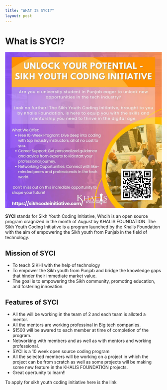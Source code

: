 ```yaml
---
title: "WHAT IS SYCI?"
layout: post
---
```


# What is SYCI?

<img src="https://raw.githubusercontent.com/simarjot0032/Khalis-SYCI-Blogs/master/poster.jpg" style="max-height:500px;width:100%;object-fit='cover';">



**SYCI** stands for Sikh Youth Coding Initiative, Whcih is an open source program oragnized in the month of _August_ by KHALIS FOUNDATION. The Sikh Youth Coding Initiative is a program launched by the Khalis Foundation with the aim of empowering the Sikh youth from Punjab in the field of technology.

## Mission of SYCI

- To teach SIKHI with the help of technology
- To empower the Sikh youth from Punjab and bridge the knowledge gaps that hinder their immediate market value.
- The goal is to empowering the Sikh community, promoting education, and fostering innovation.

## Features of SYCI

- All the will be working in the team of 2 and each team is alloted a mentor.
- All the mentors are working professinal in Big tech companies.
- $1500 will be awared to each member at time of completion of the program.
- Networking with members and as well as with mentors and working professional.
- SYCI is a 10 week open source coding program
- All the selected members will be working on a project in which the project can be from scratch as well as some projects will be making some new feature in the KHALIS FOUNDATION projects.
- Great opertunity to learn!!

To apply for sikh youth coding initiative here is the link
